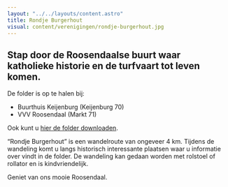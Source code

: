 ```yaml
---
layout: "../../layouts/content.astro"
title: Rondje Burgerhout
visual: content/verenigingen/rondje-burgerhout.jpg
---
```


## Stap door de Roosendaalse buurt waar katholieke historie en de turfvaart tot leven komen.

De folder is op te halen bij:

-   Buurthuis Keijenburg (Keijenburg 70)
-   VVV Roosendaal (Markt 71)

Ook kunt u [hier de folder downloaden](/lib/files/rondje-burgerhout.pdf).

“Rondje Burgerhout” is een wandelroute van ongeveer 4 km. Tijdens de wandeling komt u langs historisch interessante plaatsen waar u informatie over vindt in de folder. De wandeling kan gedaan worden met rolstoel of rollator en is kindvriendelijk.

Geniet van ons mooie Roosendaal.

